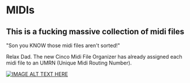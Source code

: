 # MIDIs
## This is a fucking massive collection of midi files

"Son you KNOW those midi files aren't sorted!"

Relax Dad. The new Cinco Midi File Organizer has already assigned each midi file to an UMRN (Unique Midi Routing Number).

[![IMAGE ALT TEXT HERE](https://img.youtube.com/vi/YOUTUBE_VIDEO_ID_HERE/0.jpg)](https://www.youtube.com/watch?v=YOUTUBE_VIDEO_ID_HERE)
